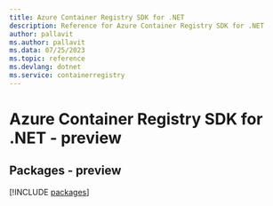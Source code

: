 ```yaml
---
title: Azure Container Registry SDK for .NET
description: Reference for Azure Container Registry SDK for .NET
author: pallavit
ms.author: pallavit
ms.data: 07/25/2023
ms.topic: reference
ms.devlang: dotnet
ms.service: containerregistry
---
```

# Azure Container Registry SDK for .NET - preview
## Packages - preview
[!INCLUDE [packages](container-registry-index.md)]